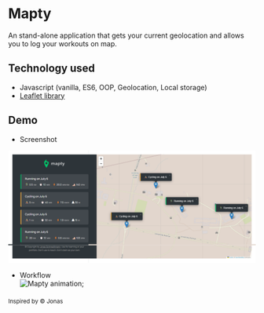 # Mapty
An stand-alone application that gets your current geolocation and allows you to log your workouts on map.

## Technology used
- Javascript (vanilla, ES6, OOP, Geolocation, Local storage)
- [Leaflet library](https://leafletjs.com/)

## Demo 
* Screenshot <br>
<img src="./assets/mapty.png">

* Workflow <br>
![Mapty animation](https://j.gifs.com/pZqpqN.gif);

<sub>Inspired by &copy; Jonas</sub>